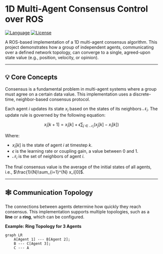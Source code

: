 # 1D Multi-Agent Consensus Control over ROS

[![Language](https://img.shields.io/badge/Language-Python-blue.svg)](https://www.python.org/)
[![License](https://img.shields.io/badge/License-MIT-green.svg)](https://opensource.org/licenses/MIT)

A ROS-based implementation of a 1D multi-agent consensus algorithm. This project demonstrates how a group of independent agents, communicating over a defined network topology, can converge to a single, agreed-upon state value (e.g., position, velocity, or opinion).

---

## 💡 Core Concepts

Consensus is a fundamental problem in multi-agent systems where a group must agree on a certain data value. This implementation uses a discrete-time, neighbor-based consensus protocol.

Each agent $i$ updates its state $x_i$ based on the states of its neighbors $\mathcal{N}_i$. The update rule is governed by the following equation:

$$
x_i[k+1] = x_i[k] + \epsilon \sum_{j \in \mathcal{N}_i} (x_j[k] - x_i[k])
$$

Where:
- $x_i[k]$ is the state of agent $i$ at timestep $k$.
- $\epsilon$ is the learning rate or coupling gain, a value between 0 and 1.
- $\mathcal{N}_i$ is the set of neighbors of agent $i$.

The final consensus value is the average of the initial states of all agents, i.e., $\frac{1}{N}\sum_{i=1}^{N} x_i[0]$.

---

## 🕸️ Communication Topology

The connections between agents determine how quickly they reach consensus. This implementation supports multiple topologies, such as a **line** or a **ring**, which can be configured.

**Example: Ring Topology for 3 Agents**
```mermaid
graph LR
    A[Agent 1] --- B[Agent 2];
    B --- C[Agent 3];
    C --- A
